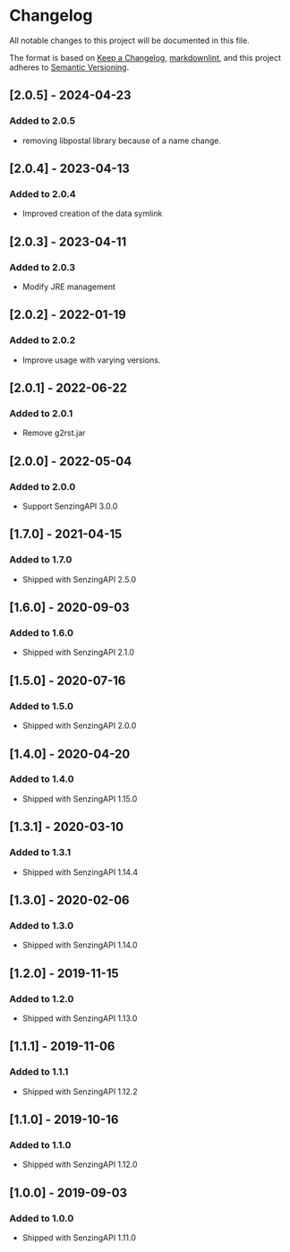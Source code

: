 # Changelog

All notable changes to this project will be documented in this file.

The format is based on [Keep a Changelog](https://keepachangelog.com/en/1.0.0/),
[markdownlint](https://dlaa.me/markdownlint/),
and this project adheres to [Semantic Versioning](https://semver.org/spec/v2.0.0.html).

## [2.0.5] - 2024-04-23

### Added to 2.0.5

- removing libpostal library because of a name change.

## [2.0.4] - 2023-04-13

### Added to 2.0.4

- Improved creation of the data symlink

## [2.0.3] - 2023-04-11

### Added to 2.0.3

- Modify JRE management

## [2.0.2] - 2022-01-19

### Added to 2.0.2

- Improve usage with varying versions.

## [2.0.1] - 2022-06-22

### Added to 2.0.1

- Remove g2rst.jar

## [2.0.0] - 2022-05-04

### Added to 2.0.0

- Support SenzingAPI 3.0.0

## [1.7.0] - 2021-04-15

### Added to 1.7.0

- Shipped with SenzingAPI 2.5.0

## [1.6.0] - 2020-09-03

### Added to 1.6.0

- Shipped with SenzingAPI 2.1.0

## [1.5.0] - 2020-07-16

### Added to 1.5.0

- Shipped with SenzingAPI 2.0.0

## [1.4.0] - 2020-04-20

### Added to 1.4.0

- Shipped with SenzingAPI 1.15.0

## [1.3.1] - 2020-03-10

### Added to 1.3.1

- Shipped with SenzingAPI 1.14.4

## [1.3.0] - 2020-02-06

### Added to 1.3.0

- Shipped with SenzingAPI 1.14.0

## [1.2.0] - 2019-11-15

### Added to 1.2.0

- Shipped with SenzingAPI 1.13.0

## [1.1.1] - 2019-11-06

### Added to 1.1.1

- Shipped with SenzingAPI 1.12.2

## [1.1.0] - 2019-10-16

### Added to 1.1.0

- Shipped with SenzingAPI 1.12.0

## [1.0.0] - 2019-09-03

### Added to 1.0.0

- Shipped with SenzingAPI 1.11.0
